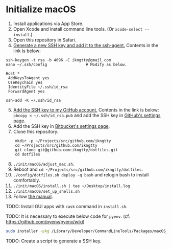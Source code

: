 # Initialize macOS

1.  Install applications via App Store.
2.  Open Xcode and install command line tools.
    (Or `xcode-select --install`.)
3.  Open this repository in Safari.
4.  [Generate a new SSH key and add it to the ssh-agent.](https://help.github.com/articles/generating-a-new-ssh-key-and-adding-it-to-the-ssh-agent/)
    Contents in the link is below:

```
ssh-keygen -t rsa -b 4096 -C ikngtty@gmail.com
nano ~/.ssh/config                 # Modify as below.
```

```
Host *
 AddKeysToAgent yes
 UseKeychain yes
 IdentityFile ~/.ssh/id_rsa
 ForwardAgent yes
```

```
ssh-add -K ~/.ssh/id_rsa
```

5.  [Add the SSH key to my GitHub account.](https://help.github.com/articles/adding-a-new-ssh-key-to-your-github-account/)
    Contents in the link is below:
    `pbcopy < ~/.ssh/id_rsa.pub` and add the SSH key in [GitHub's settings page](https://github.com/settings/keys).
6.  Add the SSH key in [Bitbucket's settings page](https://bitbucket.org/account/user/ikngtty/ssh-keys/).
7.  Clone this repository.

```
    mkdir -p ~/Projects/src/github.com/ikngtty
    cd ~/Projects/src/github.com/ikngtty
    git clone git@github.com:ikngtty/dotfiles.git
    cd dotfiles
```

8.  `./init/macOS/adjust_mac.sh`.
9.  Reboot and `cd ~/Projects/src/github.com/ikngtty/dotfiles`.
10. `./config/dotfiles.sh deploy -q bash` and relogin bash to install comfortably.
11. `./init/macOS/install.sh | tee ~/Desktop/install.log`
12. `./init/macOS/set_up_shells.sh`
13. Follow [the manual](./manual.md).

TODO: Install GUI apps with `cask` command in `install.sh`.

TODO: It is necessary to execute below code for `pyenv`. (cf. <https://github.com/pyenv/pyenv/wiki>)

```sh
sudo installer -pkg /Library/Developer/CommandLineTools/Packages/macOS_SDK_headers_for_macOS_10.14.pkg -target /
```

TODO: Create a script to generate a SSH key.

